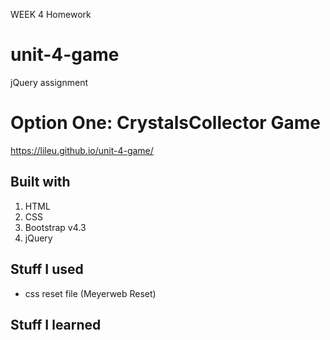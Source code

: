 WEEK 4 Homework

# unit-4-game
jQuery assignment

# Option One: CrystalsCollector Game
 https://lileu.github.io/unit-4-game/

## Built with
1. HTML
2. CSS
3. Bootstrap v4.3
4. jQuery

## Stuff I used
* css reset file (Meyerweb Reset)

## Stuff I learned
